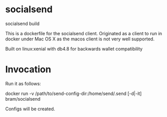 # socialsend
socialsend build

This is a dockerfile for the socialsend client.
Originated as a client to run in docker under Mac OS X as the macos client is not very well supported.

Built on linux:xenial with db4.8 for backwards wallet compatibility


# Invocation

Run it as follows:

docker run -v /path/to/send-config-dir:/home/send/.send [-d|-it] bram/socialsend

Configs will be created.


